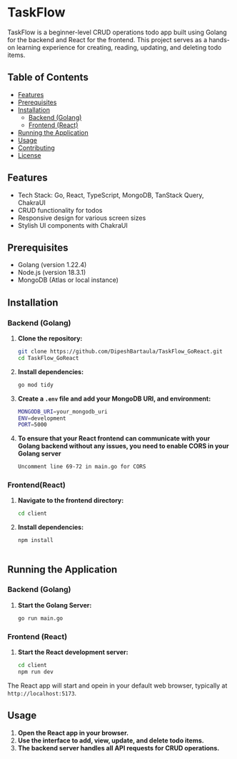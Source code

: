 # TaskFlow

TaskFlow is a beginner-level CRUD operations todo app built using Golang for the backend and React for the frontend. This project serves as a hands-on learning experience for creating, reading, updating, and deleting todo items.

## Table of Contents
- [Features](#features)
- [Prerequisites](#prerequisites)
- [Installation](#installation)
  - [Backend (Golang)](#backend-golang)
  - [Frontend (React)](#frontend-react)
- [Running the Application](#running-the-application)
- [Usage](#usage)
- [Contributing](#contributing)
- [License](#license)

<a name="features"></a>
## Features
- Tech Stack: Go, React, TypeScript, MongoDB, TanStack Query, ChakraUI
- CRUD functionality for todos
- Responsive design for various screen sizes
- Stylish UI components with ChakraUI

<a name="prerequisites"></a>
## Prerequisites
- Golang (version 1.22.4)
- Node.js (version 18.3.1)
- MongoDB (Atlas or local instance)

<a name="installation"></a>
## Installation

<a name="backend-golang"></a>
### Backend (Golang)
1. **Clone the repository:**
   ```sh
   git clone https://github.com/DipeshBartaula/TaskFlow_GoReact.git
   cd TaskFlow_GoReact
   
2. **Install dependencies:**
    ```sh
    go mod tidy
3. **Create a `.env` file and add your MongoDB URI, and environment:**
    ```sh
    MONGODB_URI=your_mongodb_uri
    ENV=development
    PORT=5000

4. **To ensure that your React frontend can communicate with your Golang backend without any issues, you need to enable CORS in your Golang server**
    ```sh
    Uncomment line 69-72 in main.go for CORS

<a name="frontend-react"></a>
### Frontend(React)
1. **Navigate to the frontend directory:**
    ```sh
    cd client
    
2. **Install dependencies:**
    ```sh
    npm install
  
<a name="running-the-application"></a>
## Running the Application

### Backend (Golang)
1. **Start the Golang Server:**
    ```sh
    go run main.go
    
### Frontend (React)
1. **Start the React development server:**
    ```sh
    cd client
    npm run dev
    
The React app will start and opein in your default web browser, typically at `http://localhost:5173`.

<a name="usage"></a>
## Usage
1. **Open the React app in your browser.**
2. **Use the interface to add, view, update, and delete todo items.**
3. **The backend server handles all API requests for CRUD operations.**

